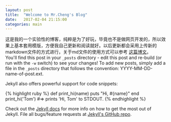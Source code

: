 ```yaml
---
layout: post
title:  "Welcome to Mr.Cheng's Blog"
date:   2017-02-04 21:15:00
categories: main
---
```


这是我的一个实验性的博客，纯粹是为了好玩，毕竟也不是做网页开发的，所以效果上基本套用模版，方便我自己更新和阅读就好。以后更新都会采用上传新的markdown文件的方式进行，关于md文件的使用方式可以参考
[这篇博文](http://blog.csdn.net/kaitiren/article/details/38513715)。
<br>
You'll find this post in your `_posts` directory - edit this post and re-build (or run with the `-w` switch) to see your changes!
To add new posts, simply add a file in the `_posts` directory that follows the convention: YYYY-MM-DD-name-of-post.ext.

Jekyll also offers powerful support for code snippets:

{% highlight ruby %}
def print_hi(name)
  puts "Hi, #{name}"
end
print_hi('Tom')
#=> prints 'Hi, Tom' to STDOUT.
{% endhighlight %}

Check out the [Jekyll docs][jekyll] for more info on how to get the most out of Jekyll. File all bugs/feature requests at [Jekyll's GitHub repo][jekyll-gh].

[jekyll-gh]: https://github.com/mojombo/jekyll
[jekyll]:    http://jekyllrb.com